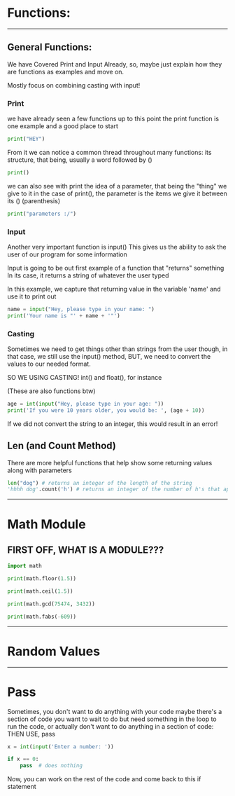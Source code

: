 # Functions:

-------

## General Functions:

We have Covered Print and Input Already, so, maybe just explain how they are functions as examples and move on.

Mostly focus on combining casting with input!

### Print

we have already seen a few functions up to this point
the print function is one example and a good place to start

```python
print("HEY")
```

From it we can notice a common thread throughout many functions:
its structure, that being, usually a word followed by ()

```python
print()
```

we can also see with print the idea of a parameter, that being the "thing" we give to it
in the case of print(), the parameter is the items we give it between its () (parenthesis)


```python
print("parameters :/")
```

### Input

Another very important function is input()
This gives us the ability to ask the user of our program for some information

Input is going to be out first example of a function that "returns" something
In its case, it returns a string of whatever the user typed

In this example, we capture that returning value in the variable 'name'
and use it to print out
```python
name = input("Hey, please type in your name: ")
print('Your name is "' + name + '"')

```

### Casting

Sometimes we need to get things other than strings from the user though,
in that case, we still use the input() method, BUT, we need to convert the values to our
needed format.

SO WE USING CASTING! int() and float(), for instance

(These are also functions btw)
```python
age = int(input("Hey, please type in your age: "))
print('If you were 10 years older, you would be: ', (age + 10))
```
If we did not convert the string to an integer, this would result in an error!


## Len (and Count Method)

There are more helpful functions that help show some returning values along with parameters
```python
len("dog") # returns an integer of the length of the string
'hhhh dog'.count('h') # returns an integer of the number of h's that appear in the string, BUT THIS IS TECHNICALLY A METHOD!!
```

------


# Math Module

## FIRST OFF, WHAT IS A MODULE???

```python
import math

print(math.floor(1.5))

print(math.ceil(1.5))

print(math.gcd(75474, 3432))

print(math.fabs(-609))
```


---------------

# Random Values




-------

# Pass

Sometimes, you don't want to do anything with your code
maybe there's a section of code you want to wait to do but need something
in the loop to run the code, or actually don't want to do anything in a section of code:
THEN USE, pass

```python
x = int(input('Enter a number: '))

if x == 0:
    pass  # does nothing
```

Now, you can work on the rest of the code and come back to this if statement
